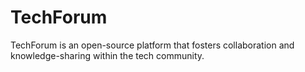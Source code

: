 # TechForum
TechForum is an open-source platform that fosters collaboration and knowledge-sharing within the tech community.
